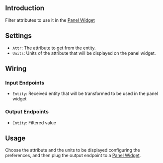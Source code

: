 
## Introduction

Filter attributes to use it in the [Panel Widget](https://github.com/Wirecloud/panel-widget)

## Settings

- `Attr`: The attribute to get from the entity.
- `Units`: Units of the attribute that will be displayed on the panel widget.

## Wiring

### Input Endpoints

- `Entity`: Received entity that will be transformed to be used in the panel widget

### Output Endpoints

- `Entity`: Filtered value

## Usage

Choose the attribute and the units to be displayed configuring the preferences, and then plug the output endpoint to a [Panel Widget](https://github.com/Wirecloud/).

